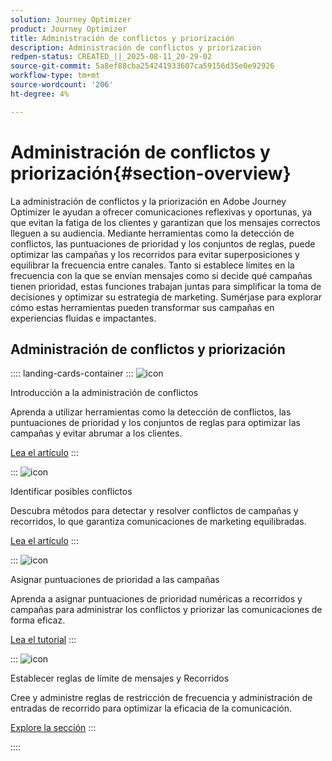 ```yaml
---
solution: Journey Optimizer
product: Journey Optimizer
title: Administración de conflictos y priorización
description: Administración de conflictos y priorización
redpen-status: CREATED_||_2025-08-11_20-29-02
source-git-commit: 5a8ef88cba254241933607ca59156d35e0e92926
workflow-type: tm+mt
source-wordcount: '206'
ht-degree: 4%

---
```



# Administración de conflictos y priorización{#section-overview}

La administración de conflictos y la priorización en Adobe Journey Optimizer le ayudan a ofrecer comunicaciones reflexivas y oportunas, ya que evitan la fatiga de los clientes y garantizan que los mensajes correctos lleguen a su audiencia. Mediante herramientas como la detección de conflictos, las puntuaciones de prioridad y los conjuntos de reglas, puede optimizar las campañas y los recorridos para evitar superposiciones y equilibrar la frecuencia entre canales. Tanto si establece límites en la frecuencia con la que se envían mensajes como si decide qué campañas tienen prioridad, estas funciones trabajan juntas para simplificar la toma de decisiones y optimizar su estrategia de marketing. Sumérjase para explorar cómo estas herramientas pueden transformar sus campañas en experiencias fluidas e impactantes.

## Administración de conflictos y priorización

:::: landing-cards-container
:::
![icon](https://cdn.experienceleague.adobe.com/icons/circle-play.svg)

Introducción a la administración de conflictos

Aprenda a utilizar herramientas como la detección de conflictos, las puntuaciones de prioridad y los conjuntos de reglas para optimizar las campañas y evitar abrumar a los clientes.

[Lea el artículo](../using/conflict-prioritization/gs-conflict-prioritization.md)
:::

:::
![icon](https://cdn.experienceleague.adobe.com/icons/list-check.svg)

Identificar posibles conflictos

Descubra métodos para detectar y resolver conflictos de campañas y recorridos, lo que garantiza comunicaciones de marketing equilibradas.

[Lea el artículo](../using/conflict-prioritization/conflicts.md)
:::

:::
![icon](https://cdn.experienceleague.adobe.com/icons/bullseye.svg)

Asignar puntuaciones de prioridad a las campañas

Aprenda a asignar puntuaciones de prioridad numéricas a recorridos y campañas para administrar los conflictos y priorizar las comunicaciones de forma eficaz.

[Lea el tutorial](../using/conflict-prioritization/priority-scores.md)
:::

:::
![icon](https://cdn.experienceleague.adobe.com/icons/gear.svg)

Establecer reglas de límite de mensajes y Recorridos

Cree y administre reglas de restricción de frecuencia y administración de entradas de recorrido para optimizar la eficacia de la comunicación.

[Explore la sección](capping-rules-landing-page.md)
:::

::::
